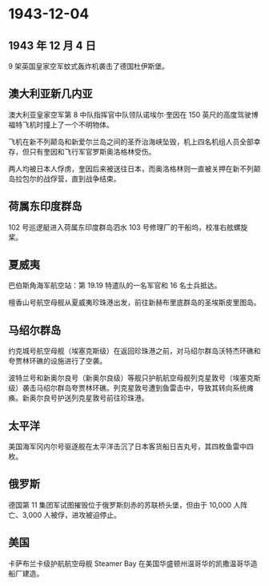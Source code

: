 # 1943-12-04

## 1943 年 12 月 4 日

9 架英国皇家空军蚊式轰炸机袭击了德国杜伊斯堡。

## 澳大利亚新几内亚

澳大利亚皇家空军第 8 中队指挥官中队领队诺埃尔·奎因在 150
英尺的高度驾驶博福特飞机时撞上了一个不明物体。

飞机在新不列颠岛和新爱尔兰岛之间的圣乔治海峡坠毁，机上四名机组人员全部幸存，但只有奎因和飞行军官罗斯奥洛格林受伤。

两人均被日本人俘虏，奎因后来被送往日本，而奥洛格林则一直被关押在新不列颠岛拉包尔的战俘营，直到战争结束。

## 荷属东印度群岛

102 号巡逻艇进入荷属东印度群岛泗水 103
号修理厂的干船坞，校准右舷螺旋桨。

## 夏威夷

巴伯斯角海军航空站：第 19.19 特遣队的一名军官和 16 名士兵抵达。

檀香山号航空母舰从夏威夷珍珠港出发，前往新赫布里底群岛的圣埃斯皮里图岛。

## 马绍尔群岛

约克城号航空母舰（埃塞克斯级）在返回珍珠港之前，对马绍尔群岛沃特杰环礁和夸贾林环礁的设施进行了空袭。

波特兰号和新奥尔良号（新奥尔良级）等舰只护航航空母舰列克星敦号（埃塞克斯级）袭击马绍尔群岛夸贾林环礁。列克星敦号遭到鱼雷击中，导致其转向系统瘫痪。新奥尔良号护送列克星敦号前往珍珠港。

## 太平洋

美国海军冈内尔号驱逐舰在太平洋击沉了日本客货船日吉丸号，其四枚鱼雷中四枚。

## 俄罗斯

德国第 11 集团军试图摧毁位于俄罗斯刻赤的苏联桥头堡，但由于 10,000
人阵亡、3,000 人被俘，进攻被迫停止。

## 美国

卡萨布兰卡级护航航空母舰 Steamer Bay
在美国华盛顿州温哥华的凯撒温哥华造船厂建造。

